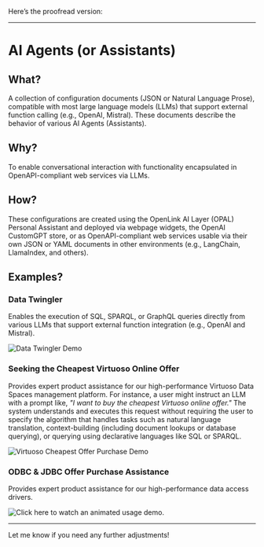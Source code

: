 Here’s the proofread version:

---

# AI Agents (or Assistants)

## What?
A collection of configuration documents (JSON or Natural Language Prose), compatible with most large language models (LLMs) that support external function calling (e.g., OpenAI, Mistral). These documents describe the behavior of various AI Agents (Assistants).

## Why?
To enable conversational interaction with functionality encapsulated in OpenAPI-compliant web services via LLMs.

## How?
These configurations are created using the OpenLink AI Layer (OPAL) Personal Assistant and deployed via webpage widgets, the OpenAI CustomGPT store, or as OpenAPI-compliant web services usable via their own JSON or YAML documents in other environments (e.g., LangChain, LlamaIndex, and others).

## Examples?

### Data Twingler
Enables the execution of SQL, SPARQL, or GraphQL queries directly from various LLMs that support external function integration (e.g., OpenAI and Mistral). 

![Data Twingler Demo](https://www.openlinksw.com/data/gifs/data-twingler-sql-example.gif)

### Seeking the Cheapest Virtuoso Online Offer
Provides expert product assistance for our high-performance Virtuoso Data Spaces management platform. For instance, a user might instruct an LLM with a prompt like, *"I want to buy the cheapest Virtuoso online offer."* The system understands and executes this request without requiring the user to specify the algorithm that handles tasks such as natural language translation, context-building (including document lookups or database querying), or querying using declarative languages like SQL or SPARQL.

![Virtuoso Cheapest Offer Purchase Demo](https://www.openlinksw.com/data/gifs/cheapest-virtuoso-offer-purchase-2.gif)

### ODBC & JDBC Offer Purchase Assistance
Provides expert product assistance for our high-performance data access drivers. 

![Click here](https://www.openlinksw.com/DAV/www2.openlinksw.com//data/gifs/uda-oracle-odbc-lite-driver-custom-gpt-purchase-2.gif) to watch an animated usage demo.

---

Let me know if you need any further adjustments!
